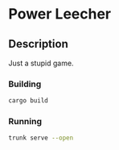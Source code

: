 # Power Leecher

## Description
Just a stupid game.

### Building

```bash
cargo build
```

### Running

```bash
trunk serve --open
```